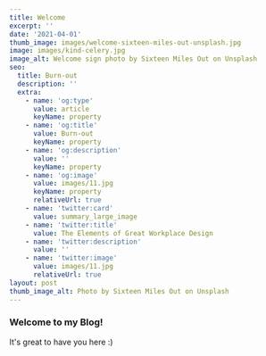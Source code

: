 ```yaml
---
title: Welcome
excerpt: ''
date: '2021-04-01'
thumb_image: images/welcome-sixteen-miles-out-unsplash.jpg
image: images/kind-celery.jpg
image_alt: Welcome sign photo by Sixteen Miles Out on Unsplash
seo:
  title: Burn-out
  description: ''
  extra:
    - name: 'og:type'
      value: article
      keyName: property
    - name: 'og:title'
      value: Burn-out
      keyName: property
    - name: 'og:description'
      value: ''
      keyName: property
    - name: 'og:image'
      value: images/11.jpg
      keyName: property
      relativeUrl: true
    - name: 'twitter:card'
      value: summary_large_image
    - name: 'twitter:title'
      value: The Elements of Great Workplace Design
    - name: 'twitter:description'
      value: ''
    - name: 'twitter:image'
      value: images/11.jpg
      relativeUrl: true
layout: post
thumb_image_alt: Photo by Sixteen Miles Out on Unsplash
---
```

### Welcome to my Blog!

It's great to have you here :)
